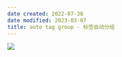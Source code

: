 ```yaml
---
date created: 2022-07-30
date modified: 2023-03-07
title: auto tag group - 标签自动分组
---
```


![](https://img2.oldwinter.top/Pasted%20image%2020220730175737.png)
